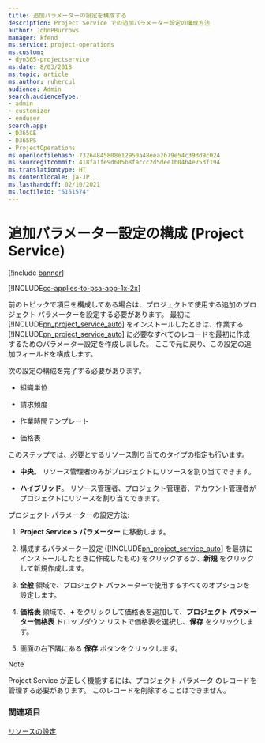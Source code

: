 ```yaml
---
title: 追加パラメーターの設定を構成する
description: Project Service での追加パラメーター設定の構成方法
author: JohnPBurrows
manager: kfend
ms.service: project-operations
ms.custom:
- dyn365-projectservice
ms.date: 8/03/2018
ms.topic: article
ms.author: ruhercul
audience: Admin
search.audienceType:
- admin
- customizer
- enduser
search.app:
- D365CE
- D365PS
- ProjectOperations
ms.openlocfilehash: 73264845808e12950a48eea2b79e54c393d9c024
ms.sourcegitcommit: 418fa1fe9d605b8faccc2d5dee1b04b4e753f194
ms.translationtype: HT
ms.contentlocale: ja-JP
ms.lasthandoff: 02/10/2021
ms.locfileid: "5151574"
---
```

# <a name="configure-additional-parameter-settings-project-service"></a>追加パラメーター設定の構成 (Project Service)

[!include [banner](../includes/psa-now-project-operations.md)]

[!INCLUDE[cc-applies-to-psa-app-1x-2x](../includes/cc-applies-to-psa-app-1x-2x.md)]

前のトピックで項目を構成してある場合は、プロジェクトで使用する追加のプロジェクト パラメーターを設定する必要があります。 最初に [!INCLUDE[pn_project_service_auto](../includes/pn-project-service-auto.md)] をインストールしたときは、作業する [!INCLUDE[pn_project_service_auto](../includes/pn-project-service-auto.md)] に必要なすべてのレコードを最初に作成するためのパラメーター設定を作成しました。 ここで元に戻り、この設定の追加フィールドを構成します。  
  
 次の設定の構成を完了する必要があります。  
  
-   組織単位  
  
-   請求頻度  
  
-   作業時間テンプレート  
  
-   価格表  
 
このステップでは、必要とするリソース割り当てのタイプの指定も行います。  
  
- **中央**。 リソース管理者のみがプロジェクトにリソースを割り当てできます。  
  
- **ハイブリッド**。 リソース管理者、プロジェクト管理者、アカウント管理者がプロジェクトにリソースを割り当てできます。  
  
 
プロジェクト パラメーターの設定方法:  
  
1. **Project Service > パラメーター** に移動します。  
  
2. 構成するパラメーター設定 ([!INCLUDE[pn_project_service_auto](../includes/pn-project-service-auto.md)] を最初にインストールしたときに作成したもの) をクリックするか、**新規** をクリックして新規作成します。  
  
3. **全般** 領域で、プロジェクト パラメーターで使用するすべてのオプションを設定します。  
  
4. **価格表** 領域で、**+** をクリックして価格表を追加して、**プロジェクト パラメーター価格表** ドロップダウン リストで価格表を選択し、**保存** をクリックします。  
  
5. 画面の右下隅にある **保存** ボタンをクリックします。  

> [!NOTE]
> Project Service が正しく機能するには、プロジェクト パラメータ のレコードを管理する必要があります。 このレコードを削除することはできません。

### <a name="see-also"></a>関連項目  
 [リソースの設定](../psa/set-up-resources.md)
